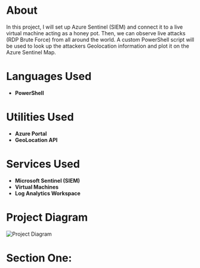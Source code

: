 # About
In this project, I will set up Azure Sentinel (SIEM) and connect it to a live virtual machine acting as a honey pot. Then, we can observe live attacks (RDP Brute Force) from all around the world. A custom PowerShell script will be used to look up the attackers Geolocation information and plot it on the Azure Sentinel Map.

# Languages Used

- <b>PowerShell</b>

# Utilities Used

- <b>Azure Portal</b>
- <b>GeoLocation API</b>

# Services Used

- <b>Microsoft Sentinel (SIEM)</b>
- <b>Virtual Machines</b>
- <b>Log Analytics Workspace</b>


# Project Diagram

<img src="https://i.imgur.com/GyduMAk.png" alt="Project Diagram">

# Section One:

